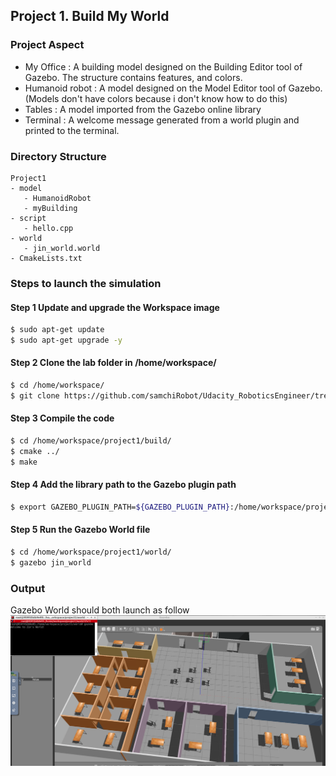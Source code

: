 ## Project 1. Build My World


### Project Aspect
- My Office : A building model designed on the Building Editor tool of Gazebo. The structure contains features, and colors.
- Humanoid robot : A model designed on the Model Editor tool of Gazebo. (Models don't have colors because i don't know how to do this)
- Tables : A model imported from the Gazebo online library
- Terminal : A welcome message generated from a world plugin and printed to the terminal.


### Directory Structure
```
Project1
- model
   - HumanoidRobot
   - myBuilding
- script
   - hello.cpp
- world
   - jin_world.world
- CmakeLists.txt

```

### Steps to launch the simulation
#### Step 1 Update and upgrade the Workspace image
```sh
$ sudo apt-get update
$ sudo apt-get upgrade -y
```

#### Step 2 Clone the lab folder in /home/workspace/
```sh
$ cd /home/workspace/
$ git clone https://github.com/samchiRobot/Udacity_RoboticsEngineer/tree/master/project1
```

#### Step 3 Compile the code
```sh
$ cd /home/workspace/project1/build/
$ cmake ../
$ make
```

#### Step 4 Add the library path to the Gazebo plugin path  
```sh
$ export GAZEBO_PLUGIN_PATH=${GAZEBO_PLUGIN_PATH}:/home/workspace/project1/build
```

#### Step 5 Run the Gazebo World file  
```sh
$ cd /home/workspace/project1/world/
$ gazebo jin_world
```

### Output
Gazebo World should both launch as follow
![alt text](images/project1_output.png)
